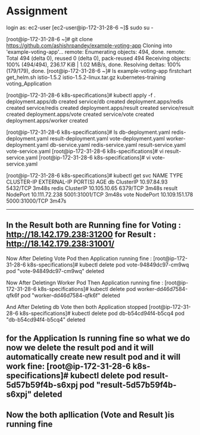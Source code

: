 # Assignment

login as: ec2-user
[ec2-user@ip-172-31-28-6 ~]$ sudo su -

[root@ip-172-31-28-6 ~]# git clone https://github.com/ashishrpandey/example-voting-app
Cloning into 'example-voting-app'...
remote: Enumerating objects: 494, done.
remote: Total 494 (delta 0), reused 0 (delta 0), pack-reused 494
Receiving objects: 100% (494/494), 236.17 KiB | 1.02 MiB/s, done.
Resolving deltas: 100% (179/179), done.
[root@ip-172-31-28-6 ~]# ls
example-voting-app  firstchart  get_helm.sh  istio-1.5.2  istio-1.5.2-linux.tar.gz  kubernetes-training  voting_Application

[root@ip-172-31-28-6 k8s-specifications]# kubectl apply -f .
deployment.apps/db created
service/db created
deployment.apps/redis created
service/redis created
deployment.apps/result created
service/result created
deployment.apps/vote created
service/vote created
deployment.apps/worker created

[root@ip-172-31-28-6 k8s-specifications]# ls
db-deployment.yaml  redis-deployment.yaml  result-deployment.yaml  vote-deployment.yaml  worker-deployment.yaml
db-service.yaml     redis-service.yaml     result-service.yaml     vote-service.yaml
[root@ip-172-31-28-6 k8s-specifications]# vi result-service.yaml
[root@ip-172-31-28-6 k8s-specifications]# vi vote-service.yaml

[root@ip-172-31-28-6 k8s-specifications]# kubectl get svc
NAME     TYPE        CLUSTER-IP       EXTERNAL-IP   PORT(S)          AGE
db       ClusterIP   10.97.84.93      <none>        5432/TCP         3m48s
redis    ClusterIP   10.105.10.65     <none>        6379/TCP         3m48s
result   NodePort    10.111.72.238    <none>        5001:31001/TCP   3m48s
vote     NodePort    10.109.151.178   <none>        5000:31000/TCP   3m47s

----------------------------------------------------------
  In the Result both are Running fine 
  for Voting :  http://18.142.179.238:31200
  for Result :  http://18.142.179.238:31001/
---------------------------------------------------------  

  Now After Deleting Vote Pod then Application running fine : 
  [root@ip-172-31-28-6 k8s-specifications]# kubectl delete pod vote-94849dc97-cm9wq
  pod "vote-94849dc97-cm9wq" deleted
  
  Now After Deletingn Worker Pod Then Application running fine :
  [root@ip-172-31-28-6 k8s-specifications]# kubectl delete pod worker-dd46d7584-qfk6f
  pod "worker-dd46d7584-qfk6f" deleted
   
  And After Deleting db Vote then both Application stopped 
  [root@ip-172-31-28-6 k8s-specifications]# kubectl delete pod db-b54cd94f4-b5cq4
  pod "db-b54cd94f4-b5cq4" deleted
  
  
  
  for the Application Is running fine so what we do now we delete the result pod and it will automatically create new result pod and it will work fine:
  [root@ip-172-31-28-6 k8s-specifications]# kubectl delete pod result-5d57b59f4b-s6xpj
  pod "result-5d57b59f4b-s6xpj" deleted
-----------------------------------------------------  
  Now the both apllication (Vote and Result )is running fine 
---------------------------------------------------
  
  

  
  
  
      
  








